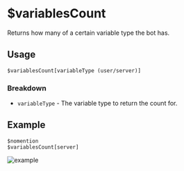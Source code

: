 # $variablesCount
Returns how many of a certain variable type the bot has.

## Usage
```
$variablesCount[variableType (user/server)]
```

### Breakdown
- `variableType` - The variable type to return the count for.

## Example
```
$nomention
$variablesCount[server]
```

![example](https://user-images.githubusercontent.com/69215413/125121829-82f05d80-e0c2-11eb-9a78-4b7ea7e3d224.png)
